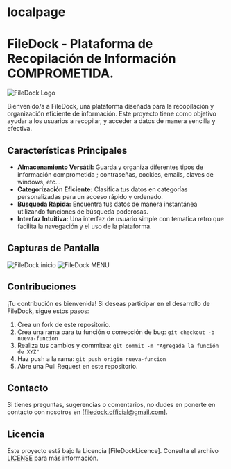 # localpage
# FileDock - Plataforma de Recopilación de Información COMPROMETIDA.

![FileDock Logo](https://cdn.discordapp.com/attachments/1143682592810471524/1144709823460540558/logo_small_icon_only.png)

Bienvenido/a a FileDock, una plataforma diseñada para la recopilación y organización eficiente de información. Este proyecto tiene como objetivo ayudar a los usuarios a recopilar,  y acceder a datos de manera sencilla y efectiva.

## Características Principales

- **Almacenamiento Versátil:** Guarda y organiza diferentes tipos de información comprometida ; contraseñas, cockies, emails, claves de windows, etc...
- **Categorización Eficiente:** Clasifica tus datos en categorías personalizadas para un acceso rápido y ordenado.
- **Búsqueda Rápida:** Encuentra tus datos de manera instantánea utilizando funciones de búsqueda poderosas.
- **Interfaz Intuitiva:** Una interfaz de usuario simple con tematica retro que facilita la navegación y el uso de la plataforma.


## Capturas de Pantalla

![FileDock inicio](https://cdn.discordapp.com/attachments/1143682592810471524/1144425384348237895/image.png)
![FileDock MENU](https://cdn.discordapp.com/attachments/1143682592810471524/1144712405931278457/image.png)
## Contribuciones

¡Tu contribución es bienvenida! Si deseas participar en el desarrollo de FileDock, sigue estos pasos:

1. Crea un fork de este repositorio.
2. Crea una rama para tu función o corrección de bug: `git checkout -b nueva-funcion`
3. Realiza tus cambios y commitea: `git commit -m "Agregada la función de XYZ"`
4. Haz push a la rama: `git push origin nueva-funcion`
5. Abre una Pull Request en este repositorio.

## Contacto

Si tienes preguntas, sugerencias o comentarios, no dudes en ponerte en contacto con nosotros en [filedock.official@gmail.com].

## Licencia

Este proyecto está bajo la Licencia [FileDockLicence]. Consulta el archivo [LICENSE](./LICENSE) para más información.
